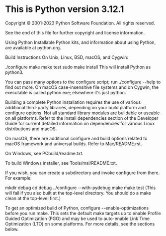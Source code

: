 # This is Python version 3.12.1

Copyright © 2001-2023 Python Software Foundation. All rights reserved.

See the end of this file for further copyright and license information.

Using Python
Installable Python kits, and information about using Python, are available at python.org.

Build Instructions
On Unix, Linux, BSD, macOS, and Cygwin:

./configure
make
make test
sudo make install
This will install Python as python3.

You can pass many options to the configure script; run ./configure --help to find out more. On macOS case-insensitive file systems and on Cygwin, the executable is called python.exe; elsewhere it's just python.

Building a complete Python installation requires the use of various additional third-party libraries, depending on your build platform and configure options. Not all standard library modules are buildable or useable on all platforms. Refer to the Install dependencies section of the Developer Guide for current detailed information on dependencies for various Linux distributions and macOS.

On macOS, there are additional configure and build options related to macOS framework and universal builds. Refer to Mac/README.rst.

On Windows, see PCbuild/readme.txt.

To build Windows installer, see Tools/msi/README.txt.

If you wish, you can create a subdirectory and invoke configure from there. For example:

mkdir debug
cd debug
../configure --with-pydebug
make
make test
(This will fail if you also built at the top-level directory. You should do a make clean at the top-level first.)

To get an optimized build of Python, configure --enable-optimizations before you run make. This sets the default make targets up to enable Profile Guided Optimization (PGO) and may be used to auto-enable Link Time Optimization (LTO) on some platforms. For more details, see the sections below.
